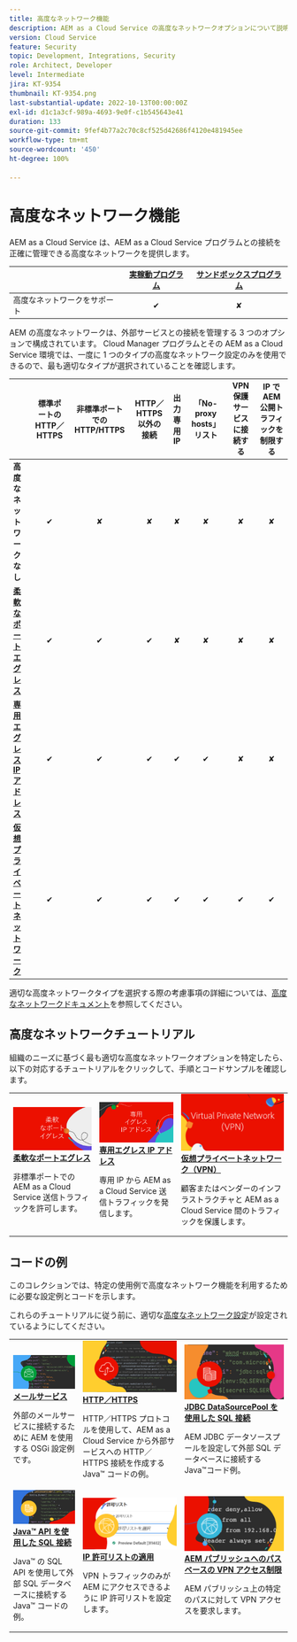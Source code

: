 ```yaml
---
title: 高度なネットワーク機能
description: AEM as a Cloud Service の高度なネットワークオプションについて説明します。
version: Cloud Service
feature: Security
topic: Development, Integrations, Security
role: Architect, Developer
level: Intermediate
jira: KT-9354
thumbnail: KT-9354.png
last-substantial-update: 2022-10-13T00:00:00Z
exl-id: d1c1a3cf-989a-4693-9e0f-c1b545643e41
duration: 133
source-git-commit: 9fef4b77a2c70c8cf525d42686f4120e481945ee
workflow-type: tm+mt
source-wordcount: '450'
ht-degree: 100%

---
```


# 高度なネットワーク機能

AEM as a Cloud Service は、AEM as a Cloud Service プログラムとの接続を正確に管理できる高度なネットワークを提供します。

|                                                   | [実稼動プログラム](https://experienceleague.adobe.com/docs/experience-manager-cloud-service/content/implementing/using-cloud-manager/programs/introduction-production-programs.html?lang=ja) | [サンドボックスプログラム](https://experienceleague.adobe.com/docs/experience-manager-cloud-service/content/implementing/using-cloud-manager/programs/introduction-sandbox-programs.html?lang=ja) |
|---------------------------------------------------|:-----------------------:|:---------------------:|
| 高度なネットワークをサポート | ✔ | ✘ |


AEM の高度なネットワークは、外部サービスとの接続を管理する 3 つのオプションで構成されています。 Cloud Manager プログラムとその AEM as a Cloud Service 環境では、一度に 1 つのタイプの高度なネットワーク設定のみを使用できるので、最も適切なタイプが選択されていることを確認します。

|                                   | 標準ポートの HTTP／HTTPS | 非標準ポートでの HTTP/HTTPS | HTTP／HTTPS 以外の接続 | 出力専用 IP | 「No-proxy hosts」リスト | VPN 保護サービスに接続する | IP で AEM 公開トラフィックを制限する |
|-----------------------------------|:----------------------------:|:--------------------------------:|:--------------------------:|:-------------------:|:-------------------------------------:|:-------------------------------------:|:----:|
| __高度なネットワークなし__ | ✔ | ✘ | ✘ | ✘ | ✘ | ✘ | ✘ |
| [__柔軟なポートエグレス__](./flexible-port-egress.md) | ✔ | ✔ | ✔ | ✘ | ✘ | ✘ | ✘ |
| [__専用エグレス IP アドレス__](./dedicated-egress-ip-address.md) | ✔ | ✔ | ✔ | ✔ | ✔ | ✘ | ✘ |
| [__仮想プライベートネットワーク__](./vpn.md) | ✔ | ✔ | ✔ | ✔ | ✔ | ✔ | ✔ |


適切な高度ネットワークタイプを選択する際の考慮事項の詳細については、[高度なネットワークドキュメント](https://experienceleague.adobe.com/docs/experience-manager-cloud-service/security/configuring-advanced-networking.html?lang=ja)を参照してください。

## 高度なネットワークチュートリアル

組織のニーズに基づく最も適切な高度なネットワークオプションを特定したら、以下の対応するチュートリアルをクリックして、手順とコードサンプルを確認します。

<table>
  <tr>
   <td>
      <a  href="./flexible-port-egress.md"><img alt="柔軟なポートエグレス" src="./assets/flexible-port-egress.png"/></a>
      <div><strong><a href="./flexible-port-egress.md">柔軟なポートエグレス</a></strong></div>
      <p>
          非標準ポートでの AEM as a Cloud Service 送信トラフィックを許可します。
      </p>
    </td>   
   <td>
      <a  href="./dedicated-egress-ip-address.md"><img alt="専用の出力 IP アドレス" src="./assets/dedicated-egress-ip-address.png"/></a>
      <div><strong><a href="./dedicated-egress-ip-address.md">専用エグレス IP アドレス</a></strong></div>
      <p>
        専用 IP から AEM as a Cloud Service 送信トラフィックを発信します。
      </p>
    </td>   
   <td>
      <a  href="./vpn.md"><img alt="仮想プライベートネットワーク（VPN）" src="./assets/vpn.png"/></a>
      <div><strong><a href="./vpn.md">仮想プライベートネットワーク（VPN）</a></strong></div>
      <p>
        顧客またはベンダーのインフラストラクチャと AEM as a Cloud Service 間のトラフィックを保護します。
      </p>
    </td>   
  </tr>
</table>

## コードの例

このコレクションでは、特定の使用例で高度なネットワーク機能を利用するために必要な設定例とコードを示します。

これらのチュートリアルに従う前に、適切な[高度なネットワーク設定](#advanced-networking)が設定されているようにしてください。

<table><tr>
   <td>
      <a  href="./examples/email-service.md"><img alt="仮想プライベートネットワーク（VPN）" src="./assets/code-examples__email.png"/></a>
      <div><strong><a href="./examples/email-service.md">メールサービス</a></strong></div>
      <p>
        外部のメールサービスに接続するために AEM を使用する OSGi 設定例です。
      </p>
    </td>  
    <td>
        <a  href="./examples/http-dedicated-egress-ip-vpn.md"><img alt="HTTP／HTTPS" src="./assets/code-examples__http.png"/></a>
        <div><strong><a href="./examples/http-dedicated-egress-ip-vpn.md">HTTP／HTTPS</a></strong></div>
        <p>
            HTTP／HTTPS プロトコルを使用して、AEM as a Cloud Service から外部サービスへの HTTP／HTTPS 接続を作成する Java™ コードの例。
        </p>
    </td>
    <td>
      <a  href="./examples/sql-datasourcepool.md"><img alt="JDBC DataSourcePool を使用した SQL 接続" src="./assets//code-examples__sql-osgi.png"/></a>
      <div><strong><a href="./examples/sql-datasourcepool.md">JDBC DataSourcePool を使用した SQL 接続</a></strong></div>
      <p>
            AEM JDBC データソースプールを設定して外部 SQL データベースに接続する Java™コード例。
      </p>
    </td>   
    </tr><tr>
    <td>
      <a  href="./examples/sql-java-apis.md"><img alt="Java API を使用した SQL 接続" src="./assets/code-examples__sql-java-api.png"/></a>
      <div><strong><a href="./examples/sql-java-apis.md">Java™ API を使用した SQL 接続</a></strong></div>
      <p>
            Java™ の SQL API を使用して外部 SQL データベースに接続する Java™ コードの例。
      </p>
    </td>   
    <td>
      <a  href="https://experienceleague.adobe.com/docs/experience-manager-cloud-service/implementing/using-cloud-manager/ip-allow-lists/apply-allow-list.html?lang=ja"><img alt="IP 許可リストの適用" src="./assets/code_examples__vpn-allow-list.png"/></a>
      <div><strong><a href="https://experienceleague.adobe.com/docs/experience-manager-cloud-service/implementing/using-cloud-manager/ip-allow-lists/apply-allow-list.html?lang=ja">IP 許可リストの適用</a></strong></div>
      <p>
            VPN トラフィックのみが AEM にアクセスできるように IP 許可リストを設定します。
      </p>
    </td>
   <td>
      <a  href="https://experienceleague.adobe.com/docs/experience-manager-cloud-service/security/configuring-advanced-networking.html#restrict-vpn-to-ingress-connections?lang=ja"><img alt="AEM パブリッシュへのパスベースの VPN アクセス制限" src="./assets/code_examples__vpn-path-allow-list.png"/></a>
      <div><strong><a href="https://experienceleague.adobe.com/docs/experience-manager-cloud-service/security/configuring-advanced-networking.html#restrict-vpn-to-ingress-connections?lang=ja">AEM パブリッシュへのパスベースの VPN アクセス制限</a></strong></div>
      <p>
            AEM パブリッシュ上の特定のパスに対して VPN アクセスを要求します。
      </p>
    </td>
</tr>
</table>
